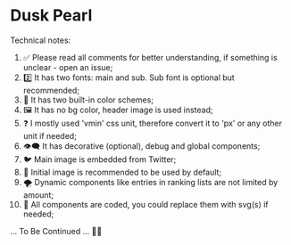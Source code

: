 # Dusk Pearl
Technical notes:
1. ✅ Please read all comments for better understanding, if something is unclear - open an issue;
2. 2️⃣ It has two fonts: main and sub. Sub font is optional but recommended;
3. 🎨 It has two built-in color schemes;
4. 🖼 It has no bg color, header image is used instead;
5. ❓ I mostly used 'vmin' css unit, therefore convert it to 'px' or any other unit if needed;
6. 👁‍🗨 It has decorative (optional), debug and global components;
7. 🐦 Main image is embedded from Twitter;
8. 💖 Initial image is recommended to be used by default;
9. 🌪 Dynamic components like entries in ranking lists are not limited by amount;
10. 🧩 All components are coded, you could replace them with svg(s) if needed;

... To Be Continued ... 🐾💤
